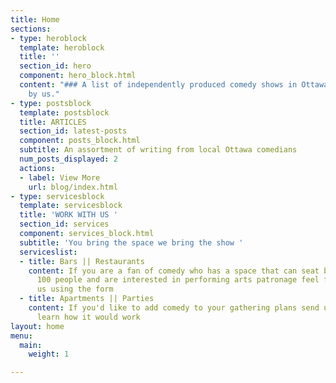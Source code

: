 ```yaml
---
title: Home
sections:
- type: heroblock
  template: heroblock
  title: ''
  section_id: hero
  component: hero_block.html
  content: "### A list of independently produced comedy shows in Ottawa maintained
    by us."
- type: postsblock
  template: postsblock
  title: ARTICLES
  section_id: latest-posts
  component: posts_block.html
  subtitle: An assortment of writing from local Ottawa comedians
  num_posts_displayed: 2
  actions:
  - label: View More
    url: blog/index.html
- type: servicesblock
  template: servicesblock
  title: 'WORK WITH US '
  section_id: services
  component: services_block.html
  subtitle: 'You bring the space we bring the show '
  serviceslist:
  - title: Bars || Restaurants
    content: If you are a fan of comedy who has a space that can seat between 10 -
      100 people and are interested in performing arts patronage feel free to contact
      us using the form
  - title: Apartments || Parties
    content: If you'd like to add comedy to your gathering plans send us a line to
      learn how it would work
layout: home
menu:
  main:
    weight: 1

---
```

